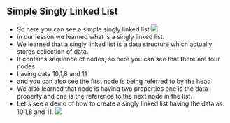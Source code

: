 ## Simple Singly Linked List
- So here you can see a simple singly linked list
![](.img/1.png)
- in our lesson we learned what is a singly linked list.
- We learned that a singly linked list is a data structure which actually stores collection of data.
- It contains sequence of nodes, so here you can see that there are four nodes
- having data 10,1,8 and 11
- and you can also see the first node is being referred to by the head
- We also learned that node is having two properties one is the data property and one is the reference to the next node in the list.
- Let's see a demo of how to create a singly linked list having the data as 10,1,8 and 11.
![](.img/2.png)
